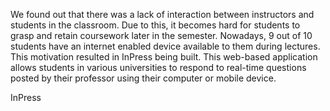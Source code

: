 We found out that there was a lack of interaction between instructors and students in the classroom. Due to this, it becomes hard for students to grasp and retain coursework later in the semester. Nowadays, 9 out of 10 students have an internet enabled device available to them during lectures. This motivation resulted in InPress being built. This web-based application allows students in various universities to respond to real-time questions posted by their professor using their computer or mobile device. 

InPress 